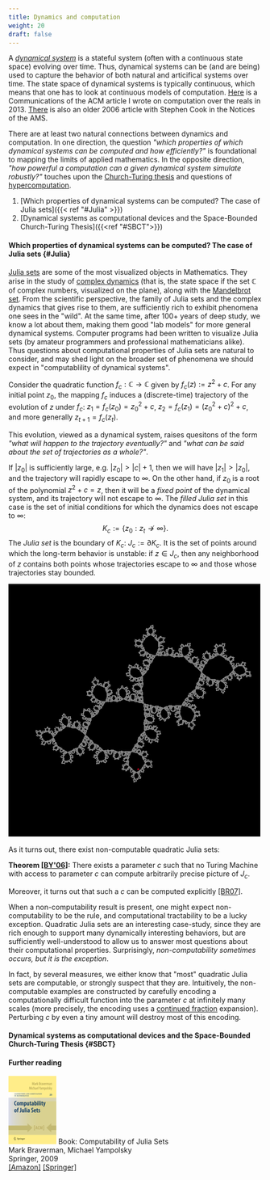 ```yaml
---
title: Dynamics and computation
weight: 20
draft: false
---
```


A *[dynamical system](https://en.wikipedia.org/wiki/Dynamical_system)* is a stateful system (often with a continuous state space) evolving over time. Thus, dynamical systems can be (and are being) used to capture the behavior of both natural and articifical systems over time. 
The state space of dynamical systems is typically continuous, which means that one has to look at continuous models of computation. [Here](https://cacm.acm.org/magazines/2013/9/167157-computing-with-real-numbers-from-archimedes-to-turing-and-beyond/fulltext) is a Communications of the ACM article I wrote on computation over the reals in 2013. [There](https://www.ams.org/notices/200603/fea-cook.pdf) is also an older 2006 article with Stephen Cook in the Notices of the AMS. 

There are at least two natural connections between dynamics and computation. In one direction, the question *"which properties of which dynamical systems can be computed and how efficiently?"* is foundational to mapping the limits of applied mathematics. In the opposite direction, *"how powerful a computation can a given dynamical system simulate robustly?"* touches upon the [Church-Turing thesis](https://en.wikipedia.org/wiki/Church%E2%80%93Turing_thesis) and questions of [hypercomputation](https://en.wikipedia.org/wiki/Hypercomputation). 

1. [Which properties of dynamical systems can be computed? The case of Julia sets]({{< ref "#Julia" >}})
2. [Dynamical systems as computational devices and the Space-Bounded Church-Turing Thesis]({{<ref "#SBCT">}})

#### Which properties of dynamical systems can be computed? The case of Julia sets {#Julia}

[Julia sets](https://en.wikipedia.org/wiki/Julia_set) are some of the most visualized objects in Mathematics. They arise in the study of [complex dynamics](https://en.wikipedia.org/wiki/Complex_dynamics) (that is, the state space if the set $\mathbb{C}$ of complex numbers, visualized on the plane), along with the [Mandelbrot set](https://en.wikipedia.org/wiki/Mandelbrot_set). From the scientific perspective, the family of Julia sets and the complex dynamics that gives rise to them, are sufficiently rich to exhibit phenomena one sees in the "wild". At the same time, after 100+ years of deep study, we know a lot about them, making them good "lab models" for more general dynamical systems. Computer programs had been written to visualize Julia sets (by amateur programmers and professional mathematicians alike). Thus questions about computational properties of Julia sets are natural to consider, and may shed light on the broader set of phenomena we should expect in "computablility of dynamical systems". 

Consider the quadratic function $f_c:\mathbb{C}\rightarrow \mathbb{C}$ given by $f_c(z):=z^2+c$. 
For any initial point $z_0$, the mapping $f_c$ induces a (discrete-time) trajectory of the evolution of $z$ under $f_c$: $z_1=f_c(z_0)=z_0^2+c$, $z_2=f_c(z_1)=(z_0^2+c)^2+c$, and more generally $z_{t+1}=f_c(z_t)$. 

This evolution, viewed as a dynamical system, raises quesitons of the form *"what will happen to the trajectory eventually?"* and *"what can be said about the set of trajectories as a whole?"*. 

If $|z_0|$ is sufficiently large, e.g. $|z_0|>|c|+1$, then we will have $|z_1|>|z_0|$, and the trajectory will rapidly escape to $\infty$. On the other hand, if $z_0$ is a root of the polynomial $z^2+c=z$, then it will be a *fixed point* of the dynamical system, and its trajectory will not escape to $\infty$. The *filled Julia set* in this case is the set of initial conditions for which the dynamics does not escape to $\infty$:
$$
K_c:=\lbrace z_0: z_t\nrightarrow\infty\rbrace. 
$$
The *Julia set* is the boundary of $K_c$: $J_c:=\partial K_c$. It is the set of points around which the long-term behavior is unstable: if $z\in J_c$, then any neighborhood of $z$ contains both points whose trajectories escape to $\infty$ and those whose trajectories stay bounded. 

![A Julia set with a Siegel disc and a trajectory](/media/Dynamical-Systems/Julia-J3A1B.gif#float-right)

As it turns out, there exist non-computable quadratic Julia sets:

**Theorem [[BY'06]](https://www.ams.org/journals/jams/2006-19-03/S0894-0347-05-00516-3/):** There exists a parameter $c$ such that no Turing Machine with access to parameter $c$ can compute arbitrarily precise picture of $J_c$. 

Moreover, it turns out that such a $c$ can be computed explicitly [[BR07]](https://arxiv.org/abs/math/0604371). 

When a non-computability result is present, one might expect non-computability to be the rule, and computational tractability to be a lucky exception. Quadratic Julia sets are an interesting case-study, since they are rich enough to support many dynamically interesting behaviors, but are sufficiently well-understood to allow us to answer most questions about their computational properties. Surprisingly, *non-computability sometimes occurs, but it is the exception*. 

In fact, by several measures, we either know that "most" quadratic Julia sets are computable, or strongly suspect that they are. Intuitively, the non-computable examples are constructed by carefully encoding a computationally difficult function into the parameter $c$ at infinitely many scales (more precisely, the encoding uses a [continued fraction](https://en.wikipedia.org/wiki/Continued_fraction) expansion). Perturbing $c$ by even a tiny amount will destroy most of this encoding. 

#### Dynamical systems as computational devices and the Space-Bounded Church-Turing Thesis {#SBCT}



#### Further reading 

![Book Cover for "Computability of Julia Sets"](/media/BookCover.jpg#float-right)
Book: Computability of Julia Sets  
Mark Braverman, Michael Yampolsky  
Springer, 2009  
[\[Amazon\]](https://www.amazon.com/dp/3540685464) [\[Springer\]](https://www.springer.com/mathematics/computational+science+%26+engineering/book/978-3-540-68546-3)
